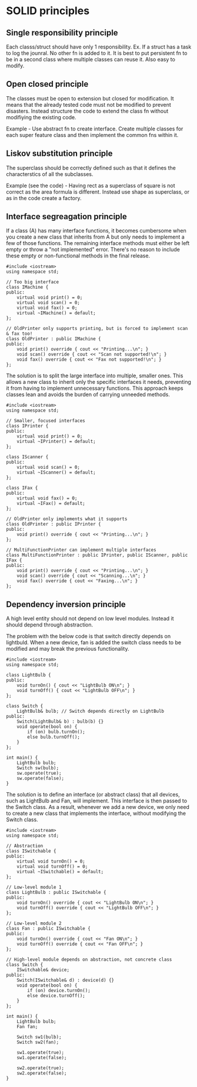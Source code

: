 # SOLID principles

## Single responsibility principle

Each classs/struct should have only 1 responsibility. 
Ex. If a struct has a task to log the jounral. No other fn is added to it. It is best to put persistent fn to be in a second class where multiple classes can reuse it. Also easy to modify. 

## Open closed principle

The classes must be open to extension but closed for modification. It means that the already tested code must not be modified to prevent disasters. Instead structure the code to extend the class fn without modifiying the existing code. 

Example - Use abstract fn to create interface. Create multiple classes for each super feature class and then implement the common fns within it. 

## Liskov substitution principle

The superclass should be correctly defined such as that it defines the characterstics of all the subclasses. 

Example (see the code) - Having rect as a superclass of square is not correct as the area formula is different. Instead use shape as superclass, or as in the code create a factory. 

## Interface segreagation principle

If a class (A) has many interface functions, it becomes cumbersome when you create a new class that inherits from A but only needs to implement a few of those functions. The remaining interface methods must either be left empty or throw a "not implemented" error. There's no reason to include these empty or non-functional methods in the final release.

```
#include <iostream>
using namespace std;

// Too big interface
class IMachine {
public:
    virtual void print() = 0;
    virtual void scan() = 0;
    virtual void fax() = 0;
    virtual ~IMachine() = default;
};

// OldPrinter only supports printing, but is forced to implement scan & fax too!
class OldPrinter : public IMachine {
public:
    void print() override { cout << "Printing...\n"; }
    void scan() override { cout << "Scan not supported!\n"; }
    void fax() override { cout << "Fax not supported!\n"; }
};
```

The solution is to split the large interface into multiple, smaller ones. This allows a new class to inherit only the specific interfaces it needs, preventing it from having to implement unnecessary functions. This approach keeps classes lean and avoids the burden of carrying unneeded methods.

```
#include <iostream>
using namespace std;

// Smaller, focused interfaces
class IPrinter {
public:
    virtual void print() = 0;
    virtual ~IPrinter() = default;
};

class IScanner {
public:
    virtual void scan() = 0;
    virtual ~IScanner() = default;
};

class IFax {
public:
    virtual void fax() = 0;
    virtual ~IFax() = default;
};

// OldPrinter only implements what it supports
class OldPrinter : public IPrinter {
public:
    void print() override { cout << "Printing...\n"; }
};

// MultiFunctionPrinter can implement multiple interfaces
class MultiFunctionPrinter : public IPrinter, public IScanner, public IFax {
public:
    void print() override { cout << "Printing...\n"; }
    void scan() override { cout << "Scanning...\n"; }
    void fax() override { cout << "Faxing...\n"; }
};
```

## Dependency inversion principle

A high level entity should not depend on low level modules. Instead it should depend through abstraction. 

The problem with the below code is that switch directly depends on lightbuld. When a new device, fan is added the switch class needs to be modified and may break the previous functionality. 

```
#include <iostream>
using namespace std;

class LightBulb {
public:
    void turnOn() { cout << "LightBulb ON\n"; }
    void turnOff() { cout << "LightBulb OFF\n"; }
};

class Switch {
    LightBulb& bulb; // Switch depends directly on LightBulb
public:
    Switch(LightBulb& b) : bulb(b) {}
    void operate(bool on) {
        if (on) bulb.turnOn();
        else bulb.turnOff();
    }
};

int main() {
    LightBulb bulb;
    Switch sw(bulb);
    sw.operate(true);
    sw.operate(false);
}
```

The solution is to define an interface (or abstract class) that all devices, such as LightBulb and Fan, will implement. This interface is then passed to the Switch class. As a result, whenever we add a new device, we only need to create a new class that implements the interface, without modifying the Switch class.

```
#include <iostream>
using namespace std;

// Abstraction
class ISwitchable {
public:
    virtual void turnOn() = 0;
    virtual void turnOff() = 0;
    virtual ~ISwitchable() = default;
};

// Low-level module 1
class LightBulb : public ISwitchable {
public:
    void turnOn() override { cout << "LightBulb ON\n"; }
    void turnOff() override { cout << "LightBulb OFF\n"; }
};

// Low-level module 2
class Fan : public ISwitchable {
public:
    void turnOn() override { cout << "Fan ON\n"; }
    void turnOff() override { cout << "Fan OFF\n"; }
};

// High-level module depends on abstraction, not concrete class
class Switch {
    ISwitchable& device;
public:
    Switch(ISwitchable& d) : device(d) {}
    void operate(bool on) {
        if (on) device.turnOn();
        else device.turnOff();
    }
};

int main() {
    LightBulb bulb;
    Fan fan;

    Switch sw1(bulb);
    Switch sw2(fan);

    sw1.operate(true);
    sw1.operate(false);

    sw2.operate(true);
    sw2.operate(false);
}
```




 
